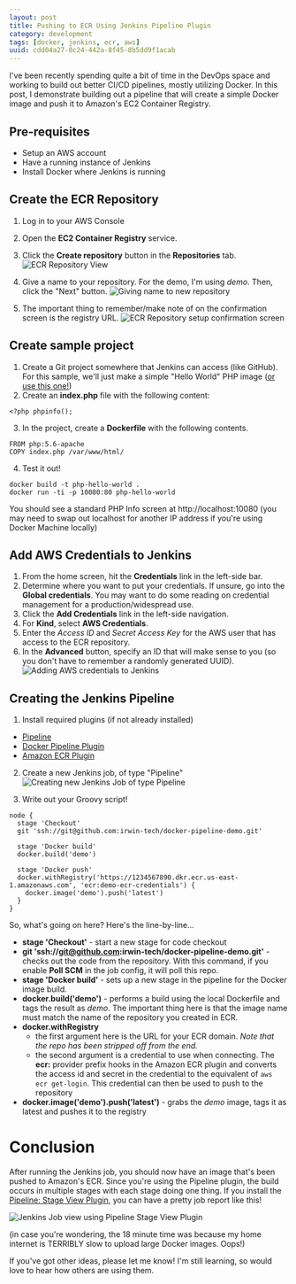```yaml
---
layout: post
title: Pushing to ECR Using Jenkins Pipeline Plugin
category: development
tags: [docker, jenkins, ecr, aws]
uuid: cdd04a27-0c24-442a-8f45-8b5dd9f1acab
---
```



I've been recently spending quite a bit of time in the DevOps space and working to
build out better CI/CD pipelines, mostly utilizing Docker.  In this post, I demonstrate
building out a pipeline that will create a simple Docker image and push it to Amazon's
EC2 Container Registry.

<!--more-->

## Pre-requisites

- Setup an AWS account
- Have a running instance of Jenkins
- Install Docker where Jenkins is running


## Create the ECR Repository

1. Log in to your AWS Console
2. Open the **EC2 Container Registry** service.
3. Click the **Create repository** button in the **Repositories** tab.
![ECR Repository View](/images/ecr-repositoryView.png)

4. Give a name to your repository. For the demo, I'm using _demo_. Then, click the "Next" button.
![Giving name to new repository](/images/ecr-setup-givingName.png)

5. The important thing to remember/make note of on the confirmation screen is the registry URL.
![ECR Repository setup confirmation screen](/images/ecr-confirmationScreen.png)


## Create sample project

1. Create a Git project somewhere that Jenkins can access (like GitHub). For this sample, we'll just make a simple "Hello World" PHP image ([or use this one!](https://github.com/irwin-tech/docker-pipeline-demo))
2. Create an **index.php** file with the following content:
<pre class="no-wrap"><code class="php">&lt;?php phpinfo();</code></pre>

3. In the project, create a **Dockerfile** with the following contents.
<pre class="no-wrap"><code class="docker">FROM php:5.6-apache
COPY index.php /var/www/html/</code></pre>

4. Test it out!
<pre class="no-wrap"><code class="bash">docker build -t php-hello-world .
docker run -ti -p 10080:80 php-hello-world</code></pre>
You should see a standard PHP Info screen at http://localhost:10080 (you may need to swap out localhost for another IP address if you're using Docker Machine locally)


## Add AWS Credentials to Jenkins

1. From the home screen, hit the **Credentials** link in the left-side bar.
2. Determine where you want to put your credentials.  If unsure, go into the **Global credentials**.  You may want to do some reading on credential management for a production/widespread use.
3. Click the **Add Credentials** link in the left-side navigation.
4. For **Kind**, select **AWS Credentials**.
5. Enter the _Access ID_ and _Secret Access Key_ for the AWS user that has access to the ECR repository.
6. In the **Advanced** button, specify an ID that will make sense to you (so you don't have to remember a randomly generated UUID).
![Adding AWS credentials to Jenkins](/images/ecr-addingCredentialsToJenkins.png)


## Creating the Jenkins Pipeline

1. Install required plugins (if not already installed)
  - [Pipeline](https://wiki.jenkins-ci.org/display/JENKINS/Pipeline+Plugin)
  - [Docker Pipeline Plugin](https://wiki.jenkins-ci.org/display/JENKINS/CloudBees+Docker+Pipeline+Plugin)
  - [Amazon ECR Plugin](https://wiki.jenkins-ci.org/display/JENKINS/Amazon+ECR)

2. Create a new Jenkins job, of type "Pipeline"
![Creating new Jenkins Job of type Pipeline](/images/ecr-creatingJenkinsJob.png)

3. Write out your Groovy script!
<pre class="no-wrap"><code class="groovy">node {
&nbsp;&nbsp;stage 'Checkout'
&nbsp;&nbsp;git 'ssh://git@github.com:irwin-tech/docker-pipeline-demo.git'
&nbsp;
&nbsp;&nbsp;stage 'Docker build'
&nbsp;&nbsp;docker.build('demo')
&nbsp;
&nbsp;&nbsp;stage 'Docker push'
&nbsp;&nbsp;docker.withRegistry('https://1234567890.dkr.ecr.us-east-1.amazonaws.com', 'ecr:demo-ecr-credentials') {
&nbsp;&nbsp;&nbsp;&nbsp;docker.image('demo').push('latest')
&nbsp;&nbsp;}
}</code></pre>

So, what's going on here?  Here's the line-by-line...

- **stage 'Checkout'** - start a new stage for code checkout
- **git 'ssh://git@github.com:irwin-tech/docker-pipeline-demo.git'** - checks out the code from the repository. With this command, if you enable **Poll SCM** in the job config, it will poll this repo.
- **stage 'Docker build'** - sets up a new stage in the pipeline for the Docker image build.
- **docker.build('demo')** - performs a build using the local Dockerfile and tags the result as _demo_.  The important thing here is that the image name must match the name of the repository you created in ECR.
- **docker.withRegistry**
  - the first argument here is the URL for your ECR domain. _Note that the repo has been stripped off from the end._
  - the second argument is a credential to use when connecting. The **ecr:** provider prefix hooks in the Amazon ECR plugin and converts the access id and secret in the credential to the equivalent of ```aws ecr get-login```.  This credential can then be used to push to the repository
- **docker.image('demo').push('latest')** - grabs the _demo_ image, tags it as latest and pushes it to the registry


# Conclusion

After running the Jenkins job, you should now have an image that's been pushed to Amazon's ECR.  Since you're using the Pipeline plugin, the build occurs in multiple stages with each stage doing one thing.  If you install the [Pipeline: Stage View Plugin](https://wiki.jenkins-ci.org/display/JENKINS/Pipeline+Stage+View+Plugin), you can have a pretty job report like this!

![Jenkins Job view using Pipeline Stage View Plugin](/images/ecr-pipelineStageView.png)

(in case you're wondering, the 18 minute time was because my home internet is TERRIBLY slow to upload large Docker images. Oops!)

If you've got other ideas, please let me know!  I'm still learning, so would love to hear how others are using them.
